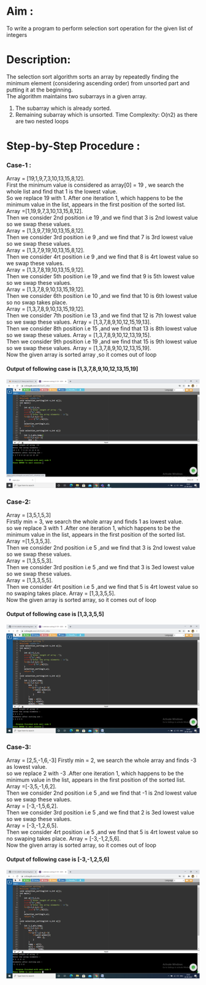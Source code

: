 # Aim :
To write a program to perform selection sort operation for the given list of integers
# Description:
The selection sort algorithm sorts an array by repeatedly finding the minimum element (considering ascending order) from unsorted part and putting it at the beginning.                                       
The algorithm maintains two subarrays in a given array.

1) The subarray which is already sorted.
2) Remaining subarray which is unsorted.
Time Complexity: O(n2) as there are two nested loops
# Step-by-Step Procedure : 
### Case-1 :
Array = [19,1,9,7,3,10,13,15,8,12].                                                                     
First the minimum value is considered as array[0] = 19 , we search the whole list and find that 1 is the lowest value.                                                                                       
So we replace 19 with 1. After one iteration 1, which happens to be the minimum value in the list, appears in the first position of the sorted list.                                                       
Array =[1,19,9,7,3,10,13,15,8,12].                                                                     
Then we consider 2nd position i.e 19 ,and we find that 3 is 2nd lowest value so we swap these values.   
Array = [1,3,9,7,19,10,13,15,8,12].                                                                     
Then we consider 3rd position i.e 9 ,and we find that 7 is 3rd lowest value so we swap these values.   
Array = [1,3,7,9,19,10,13,15,8,12].                                                                     
Then we consider 4rt position i.e 9 ,and we find that 8 is 4rt lowest value so we swap these values.   
Array = [1,3,7,8,19,10,13,15,9,12].                                                                     
Then we consider 5th position i.e 19 ,and we find that 9 is 5th lowest value so we swap these values.   
Array = [1,3,7,8,9,10,13,15,19,12].                                                                     
Then we consider 6th position i.e 10 ,and we find that 10 is 6th lowest value so no swap takes place.   
Array = [1,3,7,8,9,10,13,15,19,12].                                                                     
Then we consider 7th position i.e 13 ,and we find that 12 is 7th lowest value so we swap these values. 
Array = [1,3,7,8,9,10,12,15,19,13].                                                                     
Then we consider 8th position i.e 15 ,and we find that 13 is 8th lowest value so we swap these values. 
Array = [1,3,7,8,9,10,12,13,19,15].                                                                     
Then we consider 9th position i.e 19 ,and we find that 15 is 9th lowest value so we swap these values. 
Array = [1,3,7,8,9,10,12,13,15,19].                                                                     
Now the given array is sorted array ,so it comes out of loop
#### Output of following case is [1,3,7,8,9,10,12,13,15,19]
![Output](selection_sorting.png)
### Case-2:
Array = [3,5,1,5,3]                                                                                     
Firstly min = 3, we search the whole array and finds 1 as lowest value.                                 
so we replace 3 with 1 .After one iteration 1, which happens to be the minimum value in the list, appears in the first position of the sorted list.                                                       
Array =[1,5,3,5,3].                                                                     
Then we consider 2nd position i.e 5 ,and we find that 3 is 2nd lowest value so we swap these values.   
Array = [1,3,5,5,3].                                                                                   
Then we consider 3rd position i.e 5 ,and we find that 3 is 3ed lowest value so we swap these values.   
Array = [1,3,3,5,5].                                                                                   
Then we consider 4rt position i.e 5 ,and we find that 5 is 4rt lowest value so no swaping takes place. 
Array = [1,3,3,5,5].                                                                                   
Now the given array is sorted array, so it comes out of loop 
#### Output of following case is [1,3,3,5,5]
![Repeting elements](selection_sort_repeating_elements.png)
### Case-3:
Array = [2,5,-1,6,-3]
Firstly min = 2, we search the whole array and finds -3 as lowest value.                               
so we replace 2 with -3 .After one iteration 1, which happens to be the minimum value in the list, appears in the first position of the sorted list.                                                       
Array =[-3,5,-1,6,2].                                                                                   
Then we consider 2nd position i.e 5 ,and we find that -1 is 2nd lowest value so we swap these values.   
Array = [-3,-1,5,6,2].                                                                                 
Then we consider 3rd position i.e 5 ,and we find that 2 is 3ed lowest value so we swap these values.   
Array = [-3,-1,2,6,5].                                                                                 
Then we consider 4rt position i.e 5 ,and we find that 5 is 4rt lowest value so no swaping takes place. 
Array = [-3,-1,2,5,6].                                                                                 
Now the given array is sorted array, so it comes out of loop 
#### Output of following case is [-3,-1,2,5,6]
![Repeting elements](selection_sort_negetive_elements.png)

